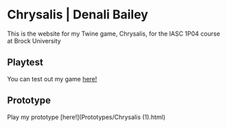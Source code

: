 # Chrysalis | Denali Bailey

This is the website for my Twine game, Chrysalis, for the IASC 1P04 course at Brock University

## Playtest

You can test out my game [here!]()

## Prototype

Play my prototype [here!](Prototypes/Chrysalis (1).html)
